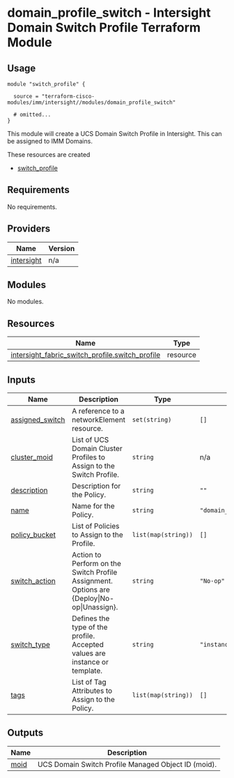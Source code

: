 # domain_profile_switch - Intersight Domain Switch Profile Terraform Module

## Usage

```hcl
module "switch_profile" {

  source = "terraform-cisco-modules/imm/intersight//modules/domain_profile_switch"

  # omitted...
}
```

This module will create a UCS Domain Switch Profile in Intersight.  This can be assigned to IMM Domains.  

These resources are created

* [switch_profile](https://registry.terraform.io/providers/CiscoDevNet/intersight/latest/docs/resources/fabric_switch_profile)

<!-- BEGINNING OF PRE-COMMIT-TERRAFORM DOCS HOOK -->
## Requirements

No requirements.

## Providers

| Name | Version |
|------|---------|
| <a name="provider_intersight"></a> [intersight](#provider\_intersight) | n/a |

## Modules

No modules.

## Resources

| Name | Type |
|------|------|
| [intersight_fabric_switch_profile.switch_profile](https://registry.terraform.io/providers/CiscoDevNet/intersight/latest/docs/resources/fabric_switch_profile) | resource |

## Inputs

| Name | Description | Type | Default | Required |
|------|-------------|------|---------|:--------:|
| <a name="input_assigned_switch"></a> [assigned\_switch](#input\_assigned\_switch) | A reference to a networkElement resource. | `set(string)` | `[]` | no |
| <a name="input_cluster_moid"></a> [cluster\_moid](#input\_cluster\_moid) | List of UCS Domain Cluster Profiles to Assign to the Switch Profile. | `string` | n/a | yes |
| <a name="input_description"></a> [description](#input\_description) | Description for the Policy. | `string` | `""` | no |
| <a name="input_name"></a> [name](#input\_name) | Name for the Policy. | `string` | `"domain_profile_switch"` | no |
| <a name="input_policy_bucket"></a> [policy\_bucket](#input\_policy\_bucket) | List of Policies to Assign to the Profile. | `list(map(string))` | `[]` | no |
| <a name="input_switch_action"></a> [switch\_action](#input\_switch\_action) | Action to Perform on the Switch Profile Assignment.  Options are {Deploy\|No-op\|Unassign}. | `string` | `"No-op"` | no |
| <a name="input_switch_type"></a> [switch\_type](#input\_switch\_type) | Defines the type of the profile. Accepted values are instance or template. | `string` | `"instance"` | no |
| <a name="input_tags"></a> [tags](#input\_tags) | List of Tag Attributes to Assign to the Policy. | `list(map(string))` | `[]` | no |

## Outputs

| Name | Description |
|------|-------------|
| <a name="output_moid"></a> [moid](#output\_moid) | UCS Domain Switch Profile Managed Object ID (moid). |
<!-- END OF PRE-COMMIT-TERRAFORM DOCS HOOK -->
